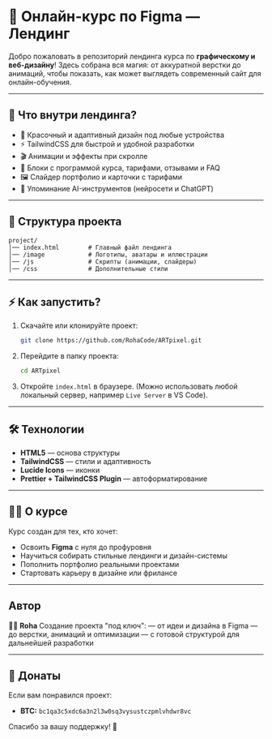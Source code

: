 # 🎨 Онлайн-курс по Figma — Лендинг

Добро пожаловать в репозиторий лендинга курса по **графическому и веб-дизайну**!
Здесь собрана вся магия: от аккуратной верстки до анимаций, чтобы показать, как может выглядеть современный сайт для онлайн-обучения.

---

## 🚀 Что внутри лендинга?

- 🌈 Красочный и адаптивный дизайн под любые устройства
- ⚡ TailwindCSS для быстрой и удобной разработки
- 🎬 Анимации и эффекты при скролле
- 💬 Блоки с программой курса, тарифами, отзывами и FAQ
- 🖼️ Слайдер портфолио и карточки с тарифами
- 🤖 Упоминание AI-инструментов (нейросети и ChatGPT)

---

## 📂 Структура проекта

```
project/
│── index.html        # Главный файл лендинга
│── /image            # Логотипы, аватары и иллюстрации
│── /js               # Скрипты (анимации, слайдеры)
│── /css              # Дополнительные стили
```

---

## ⚡ Как запустить?

1. Скачайте или клонируйте проект:
   ```bash
   git clone https://github.com/RohaCode/ARTpixel.git
   ```
2. Перейдите в папку проекта:
   ```bash
   cd ARTpixel
   ```
3. Откройте `index.html` в браузере.
   (Можно использовать любой локальный сервер, например `Live Server` в VS Code).

---

## 🛠 Технологии

- **HTML5** — основа структуры
- **TailwindCSS** — стили и адаптивность
- **Lucide Icons** — иконки
- **Prettier + TailwindCSS Plugin** — автоформатирование

---

## 👩‍🏫 О курсе

Курс создан для тех, кто хочет:

- Освоить **Figma** с нуля до профуровня
- Научиться собирать стильные лендинги и дизайн-системы
- Пополнить портфолио реальными проектами
- Стартовать карьеру в дизайне или фрилансе

---

## Автор

👨‍💻 **Roha**
Создание проекта "под ключ":
— от идеи и дизайна в Figma
— до верстки, анимаций и оптимизации
— с готовой структурой для дальнейшей разработки

---

## 💖 Донаты

Если вам понравился проект:

- **BTC:** `bc1qa3c5xdc6a3n2l3w0sq3vysustczpmlvhdwr8vc`

Спасибо за вашу поддержку! 🙏
